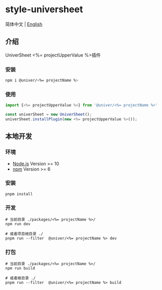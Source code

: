 # style-universheet

简体中文 | [English](./README.md)

## 介绍

UniverSheet <%= projectUpperValue %>插件

### 安装

```bash
npm i @univer/<%= projectName %>
```

### 使用

```js
import {<%= projectUpperValue %>} from '@univer/<%= projectName %>'

const univerSheet = new UniverSheet();
univerSheet.installPlugin(new <%= projectUpperValue %>());
```

## 本地开发

### 环境

-   [Node.js](https://nodejs.org/en/) Version >= 10
-   [npm](https://www.npmjs.com/) Version >= 6

### 安装

```
pnpm install
```

### 开发

```
# 当前目录 ./packages/<%= projectName %>/
npm run dev

# 或者项目根目录 ./
pnpm run --filter  @univer/<%= projectName %> dev
```

### 打包

```
# 当前目录 ./packages/<%= projectName %>/
npm run build

# 或者根目录 ./
pnpm run --filter  @univer/<%= projectName %> build
```
